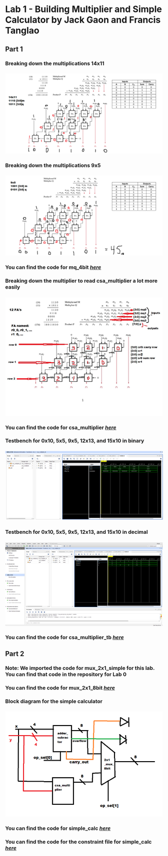 # Lab 1 - Building Multiplier and Simple Calculator by Jack Gaon and Francis Tanglao

## Part 1 
### Breaking down the multiplications 14x11
### ![Breakdown](https://github.com/fctanglao/DigitalLogicDesignUsingVerilogLabs/blob/main/Lab%201/Part%201/14x11%20multiplier%20breakdown.png)

### Breaking down the multiplications 9x5
### ![Breakdown](https://github.com/fctanglao/DigitalLogicDesignUsingVerilogLabs/blob/main/Lab%201/Part%201/9x5%20multiplier%20breakdown.png)

### You can find the code for mq_4bit [*here*](https://github.com/fctanglao/DigitalLogicDesignUsingVerilogLabs/blob/main/Lab%201/Part%201/mq_4bit.v)

### Breaking down the multiplier to read csa_multiplier a lot more easily
### ![Breakdown](https://github.com/fctanglao/DigitalLogicDesignUsingVerilogLabs/blob/main/Lab%201/Part%201/multiplier%20breakdown.png)
### You can find the code for csa_multiplier [*here*](https://github.com/fctanglao/DigitalLogicDesignUsingVerilogLabs/blob/main/Lab%201/Part%201/csa_multiplier.v)

### Testbench for 0x10, 5x5, 9x5, 12x13, and 15x10 in binary
### ![Testbench](https://github.com/fctanglao/DigitalLogicDesignUsingVerilogLabs/blob/main/Lab%201/Part%201/csa_multiplier%20binary%20testbench.png)
### Testbench for 0x10, 5x5, 9x5, 12x13, and 15x10 in decimal
### ![Testbench](https://github.com/fctanglao/DigitalLogicDesignUsingVerilogLabs/blob/main/Lab%201/Part%201/csa_multiplier%20decimal%20testbench.png)
### You can find the code for csa_multiplier_tb [*here*](https://github.com/fctanglao/DigitalLogicDesignUsingVerilogLabs/blob/main/Lab%201/Part%201/csa_multiplier_tb.v)

## Part 2
### Note: We imported the code for mux_2x1_simple for this lab. You can find that code in the repository for Lab 0
### You can find the code for mux_2x1_8bit [*here*](https://github.com/fctanglao/DigitalLogicDesignUsingVerilogLabs/blob/main/Lab%201/Part%202/mux_2x1_8bit.v)

### Block diagram for the simple calculator
### ![Block diagram](https://github.com/fctanglao/DigitalLogicDesignUsingVerilogLabs/blob/main/Lab%201/Part%202/simple%20calculator%20block%20diagram.png)

### You can find the code for simple_calc [*here*](https://github.com/fctanglao/DigitalLogicDesignUsingVerilogLabs/blob/main/Lab%201/Part%202/simple_calc.v)
### You can find the code for the constraint file for simple_calc [*here*](https://github.com/fctanglao/DigitalLogicDesignUsingVerilogLabs/blob/main/Lab%201/Part%202/Nexys-A7-100T-Master.xdc)
